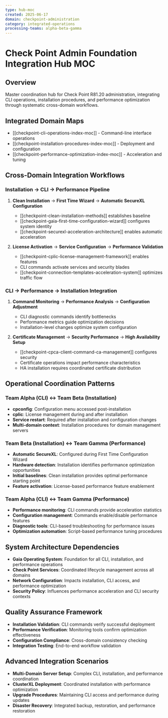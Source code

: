 ```yaml
---
type: hub-moc
created: 2025-06-17
domain: checkpoint-administration
category: integrated-operations
processing-teams: alpha-beta-gamma
---
```


# Check Point Admin Foundation Integration Hub MOC

## Overview
Master coordination hub for Check Point R81.20 administration, integrating CLI operations, installation procedures, and performance optimization through systematic cross-domain workflows.

## Integrated Domain Maps
- [[checkpoint-cli-operations-index-moc]] - Command-line interface operations
- [[checkpoint-installation-procedures-index-moc]] - Deployment and configuration
- [[checkpoint-performance-optimization-index-moc]] - Acceleration and tuning

## Cross-Domain Integration Workflows

### **Installation → CLI → Performance Pipeline**
1. **Clean Installation** → **First Time Wizard** → **Automatic SecureXL Configuration**
   - [[checkpoint-clean-installation-methods]] establishes baseline
   - [[checkpoint-gaia-first-time-configuration-wizard]] configures system identity
   - [[checkpoint-securexl-acceleration-architecture]] enables automatic acceleration

2. **License Activation** → **Service Configuration** → **Performance Validation**
   - [[checkpoint-cplic-license-management-framework]] enables features
   - CLI commands activate services and security blades
   - [[checkpoint-connection-templates-acceleration-system]] optimizes traffic flow

### **CLI → Performance → Installation Integration**
1. **Command Monitoring** → **Performance Analysis** → **Configuration Adjustment**
   - CLI diagnostic commands identify bottlenecks
   - Performance metrics guide optimization decisions
   - Installation-level changes optimize system configuration

2. **Certificate Management** → **Security Performance** → **High Availability Setup**
   - [[checkpoint-cpca-client-command-ca-management]] configures security
   - Certificate operations impact performance characteristics
   - HA installation requires coordinated certificate distribution

## Operational Coordination Patterns

### **Team Alpha (CLI) ↔ Team Beta (Installation)**
- **cpconfig**: Configuration menu accessed post-installation
- **cplic**: License management during and after installation
- **Service restart**: Required after installation and configuration changes
- **Multi-domain context**: Installation procedures for domain management servers

### **Team Beta (Installation) ↔ Team Gamma (Performance)**
- **Automatic SecureXL**: Configured during First Time Configuration Wizard
- **Hardware detection**: Installation identifies performance optimization opportunities
- **Initial baselines**: Clean installation provides optimal performance starting point
- **Feature activation**: License-based performance feature enablement

### **Team Alpha (CLI) ↔ Team Gamma (Performance)**
- **Performance monitoring**: CLI commands provide acceleration statistics
- **Configuration management**: Commands enable/disable performance features
- **Diagnostic tools**: CLI-based troubleshooting for performance issues
- **Optimization automation**: Script-based performance tuning procedures

## System Architecture Dependencies
- **Gaia Operating System**: Foundation for all CLI, installation, and performance operations
- **Check Point Services**: Coordinated lifecycle management across all domains
- **Network Configuration**: Impacts installation, CLI access, and performance optimization
- **Security Policy**: Influences performance acceleration and CLI security contexts

## Quality Assurance Framework
- **Installation Validation**: CLI commands verify successful deployment
- **Performance Verification**: Monitoring tools confirm optimization effectiveness
- **Configuration Compliance**: Cross-domain consistency checking
- **Integration Testing**: End-to-end workflow validation

## Advanced Integration Scenarios
- **Multi-Domain Server Setup**: Complex CLI, installation, and performance coordination
- **ClusterXL Deployment**: Coordinated installation with performance optimization
- **Upgrade Procedures**: Maintaining CLI access and performance during updates
- **Disaster Recovery**: Integrated backup, restoration, and performance restoration